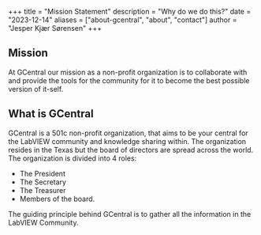 +++
title = "Mission Statement"
description = "Why do we do this?"
date = "2023-12-14"
aliases = ["about-gcentral", "about", "contact"]
author = "Jesper Kjær Sørensen"
+++

## Mission

At GCentral our mission as a non-profit organization is to collaborate with and provide the tools for the community for it to become the best possible version of it-self.

## What is GCentral

GCentral is a 501c non-profit organization, that aims to be your central for the LabVIEW community and knowledge sharing within. The organization resides in the Texas but the board of directors are spread across the world. The organization is divided into 4 roles:

* The President
* The Secretary
* The Treasurer
* Members of the board.

The guiding principle behind GCentral is to gather all the information in the LabVIEW Community.
